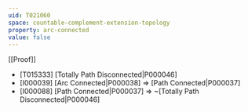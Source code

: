 ```yaml
---
uid: T021060
space: countable-complement-extension-topology
property: arc-connected
value: false
---
```

[[Proof]]

* [T015333] [Totally Path Disconnected|P000046]
* [I000039] [Arc Connected|P000038] => [Path Connected|P000037]
* [I000088] [Path Connected|P000037] => ~[Totally Path Disconnected|P000046]

